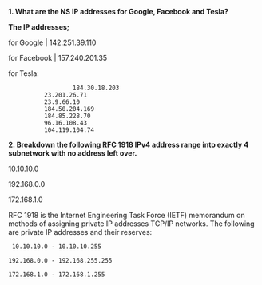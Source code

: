 

 **1.	What are the NS IP addresses for Google, Facebook and Tesla?** 

**The IP addresses;**

for Google     |   142.251.39.110 



for Facebook   |   157.240.201.35 



for Tesla:	 

              		  184.30.18.203 
			  23.201.26.71 
			  23.9.66.10 
			  184.50.204.169 
			  184.85.228.70 
			  96.16.108.43 
			  104.119.104.74 



**2.	Breakdown the following RFC 1918 IPv4 address range into exactly 4 subnetwork with no address left over.**

 10.10.10.0 

192.168.0.0 

172.168.1.0

RFC 1918 is the Internet Engineering Task Force (IETF) memorandum on methods of assigning private IP addresses TCP/IP networks. 
The following are private IP addresses and their reserves:
	
   	 10.10.10.0 - 10.10.10.255

	192.168.0.0 - 192.168.255.255

	172.168.1.0 - 172.168.1.255


